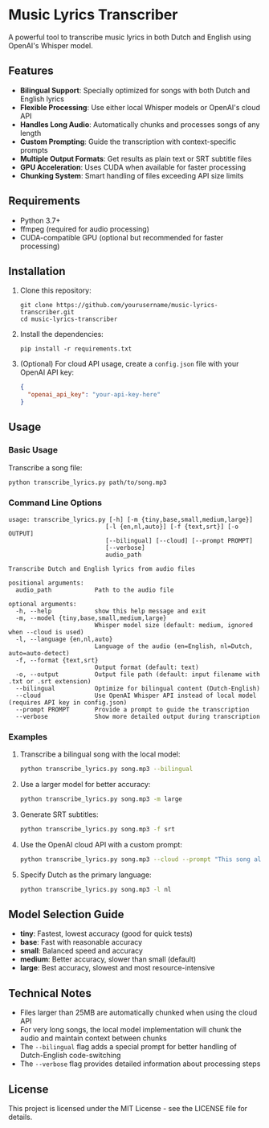# Music Lyrics Transcriber

A powerful tool to transcribe music lyrics in both Dutch and English using OpenAI's Whisper model.

## Features

- **Bilingual Support**: Specially optimized for songs with both Dutch and English lyrics
- **Flexible Processing**: Use either local Whisper models or OpenAI's cloud API
- **Handles Long Audio**: Automatically chunks and processes songs of any length
- **Custom Prompting**: Guide the transcription with context-specific prompts
- **Multiple Output Formats**: Get results as plain text or SRT subtitle files
- **GPU Acceleration**: Uses CUDA when available for faster processing
- **Chunking System**: Smart handling of files exceeding API size limits

## Requirements

- Python 3.7+
- ffmpeg (required for audio processing)
- CUDA-compatible GPU (optional but recommended for faster processing)

## Installation

1. Clone this repository:
   ```
   git clone https://github.com/yourusername/music-lyrics-transcriber.git
   cd music-lyrics-transcriber
   ```

2. Install the dependencies:
   ```
   pip install -r requirements.txt
   ```

3. (Optional) For cloud API usage, create a `config.json` file with your OpenAI API key:
   ```json
   {
     "openai_api_key": "your-api-key-here"
   }
   ```

## Usage

### Basic Usage

Transcribe a song file:

```bash
python transcribe_lyrics.py path/to/song.mp3
```

### Command Line Options

```
usage: transcribe_lyrics.py [-h] [-m {tiny,base,small,medium,large}]
                           [-l {en,nl,auto}] [-f {text,srt}] [-o OUTPUT]
                           [--bilingual] [--cloud] [--prompt PROMPT]
                           [--verbose]
                           audio_path

Transcribe Dutch and English lyrics from audio files

positional arguments:
  audio_path            Path to the audio file

optional arguments:
  -h, --help            show this help message and exit
  -m, --model {tiny,base,small,medium,large}
                        Whisper model size (default: medium, ignored when --cloud is used)
  -l, --language {en,nl,auto}
                        Language of the audio (en=English, nl=Dutch, auto=auto-detect)
  -f, --format {text,srt}
                        Output format (default: text)
  -o, --output          Output file path (default: input filename with .txt or .srt extension)
  --bilingual           Optimize for bilingual content (Dutch-English)
  --cloud               Use OpenAI Whisper API instead of local model (requires API key in config.json)
  --prompt PROMPT       Provide a prompt to guide the transcription
  --verbose             Show more detailed output during transcription
```

### Examples

1. Transcribe a bilingual song with the local model:
   ```bash
   python transcribe_lyrics.py song.mp3 --bilingual
   ```

2. Use a larger model for better accuracy:
   ```bash
   python transcribe_lyrics.py song.mp3 -m large
   ```

3. Generate SRT subtitles:
   ```bash
   python transcribe_lyrics.py song.mp3 -f srt
   ```

4. Use the OpenAI cloud API with a custom prompt:
   ```bash
   python transcribe_lyrics.py song.mp3 --cloud --prompt "This song alternates between Dutch verses and English choruses"
   ```

5. Specify Dutch as the primary language:
   ```bash
   python transcribe_lyrics.py song.mp3 -l nl
   ```

## Model Selection Guide

- **tiny**: Fastest, lowest accuracy (good for quick tests)
- **base**: Fast with reasonable accuracy
- **small**: Balanced speed and accuracy
- **medium**: Better accuracy, slower than small (default)
- **large**: Best accuracy, slowest and most resource-intensive

## Technical Notes

- Files larger than 25MB are automatically chunked when using the cloud API
- For very long songs, the local model implementation will chunk the audio and maintain context between chunks
- The `--bilingual` flag adds a special prompt for better handling of Dutch-English code-switching
- The `--verbose` flag provides detailed information about processing steps

## License

This project is licensed under the MIT License - see the LICENSE file for details.
